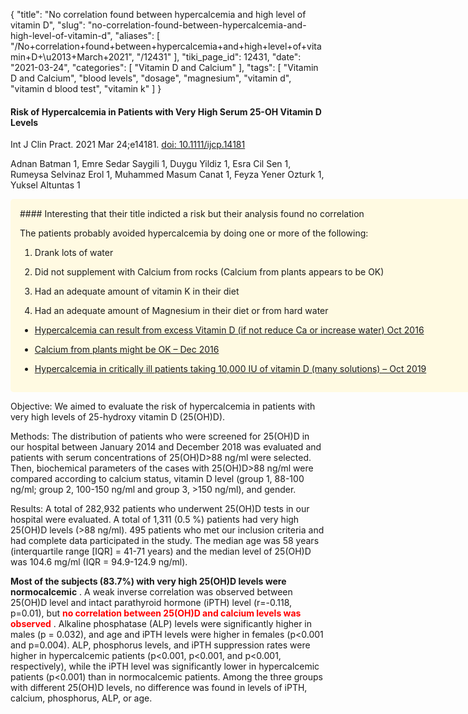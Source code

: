 {
    "title": "No correlation found between hypercalcemia and high level of vitamin D",
    "slug": "no-correlation-found-between-hypercalcemia-and-high-level-of-vitamin-d",
    "aliases": [
        "/No+correlation+found+between+hypercalcemia+and+high+level+of+vitamin+D+\u2013+March+2021",
        "/12431"
    ],
    "tiki_page_id": 12431,
    "date": "2021-03-24",
    "categories": [
        "Vitamin D and Calcium"
    ],
    "tags": [
        "Vitamin D and Calcium",
        "blood levels",
        "dosage",
        "magnesium",
        "vitamin d",
        "vitamin d blood test",
        "vitamin k"
    ]
}


#### Risk of Hypercalcemia in Patients with Very High Serum 25-OH Vitamin D Levels

Int J Clin Pract. 2021 Mar 24;e14181. [doi: 10.1111/ijcp.14181](https://doi.org/10.1111/ijcp.14181)

Adnan Batman 1, Emre Sedar Saygili 1, Duygu Yildiz 1, Esra Cil Sen 1, Rumeysa Selvinaz Erol 1, Muhammed Masum Canat 1, Feyza Yener Ozturk 1, Yuksel Altuntas 1

<div class="border" style="background-color:#FFFAE2;padding:15px;margin:10px 0;border-radius:5px;width:800px">
#### Interesting that their title indicted a risk but their analysis found no correlation

The patients probably avoided hypercalcemia by doing one or more of the following:

1. Drank lots of water

1. Did not supplement with Calcium from rocks (Calcium from plants appears to be OK)

1. Had an adequate amount of vitamin K in their diet

1. Had an adequate amount of Magnesium in their diet or from hard water

* [Hypercalcemia can result from excess Vitamin D (if not reduce Ca or increase water) Oct 2016](/posts/hypercalcemia-can-result-from-excess-vitamin-d-if-not-reduce-ca-or-increase-water)

* [Calcium from plants might be OK – Dec 2016](/posts/calcium-from-plants-might-be-ok)

* [Hypercalcemia in critically ill patients taking 10,000 IU of vitamin D (many solutions) – Oct 2019](/posts/hypercalcemia-in-critically-ill-patients-taking-10000-iu-of-vitamin-d-many-solutions)

</div>

Objective: We aimed to evaluate the risk of hypercalcemia in patients with very high levels of 25-hydroxy vitamin D (25(OH)D).

Methods: The distribution of patients who were screened for 25(OH)D in our hospital between January 2014 and December 2018 was evaluated and patients with serum concentrations of 25(OH)D>88 ng/ml were selected. Then, biochemical parameters of the cases with 25(OH)D>88 ng/ml were compared according to calcium status, vitamin D level (group 1, 88-100 ng/ml; group 2, 100-150 ng/ml and group 3, >150 ng/ml), and gender.

Results: A total of 282,932 patients who underwent 25(OH)D tests in our hospital were evaluated. A total of 1,311 (0.5 %) patients had very high 25(OH)D levels (>88 ng/ml). 495 patients who met our inclusion criteria and had complete data participated in the study. The median age was 58 years (interquartile range <span>[IQR]</span> = 41-71 years) and the median level of 25(OH)D was 104.6 mg/ml (IQR = 94.9-124.9 ng/ml). 

 **Most of the subjects (83.7%) with very high 25(OH)D levels were normocalcemic** . A weak inverse correlation was observed between 25(OH)D level and intact parathyroid hormone (iPTH) level (r=-0.118, p=0.01), but  **<span style="color:#F00;">no correlation between 25(OH)D and calcium levels was observed</span>** . Alkaline phosphatase (ALP) levels were significantly higher in males (p = 0.032), and age and iPTH levels were higher in females (p<0.001 and p=0.004). ALP, phosphorus levels, and iPTH suppression rates were higher in hypercalcemic patients (p<0.001, p<0.001, and p<0.001, respectively), while the iPTH level was significantly lower in hypercalcemic patients (p<0.001) than in normocalcemic patients. Among the three groups with different 25(OH)D levels, no difference was found in levels of iPTH, calcium, phosphorus, ALP, or age.
